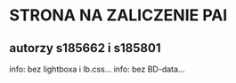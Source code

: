 # STRONA NA ZALICZENIE PAI
## autorzy s185662 i s185801

info: bez lightboxa i lb.css...
info: bez BD-data...